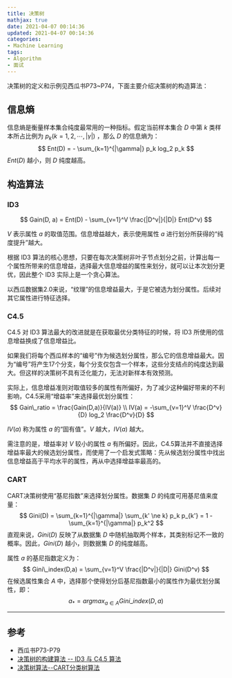 ```yaml
---
title: 决策树
mathjax: true
date: 2021-04-07 00:14:36
updated: 2021-04-07 00:14:36
categories: 
- Machine Learning
tags:
- Algorithm
- 面试
---
```


决策树的定义和示例见西瓜书P73~P74，下面主要介绍决策树的构造算法：

<!--more-->

## 信息熵

信息熵是衡量样本集合纯度最常用的一种指标。假定当前样本集合 $D$ 中第 $k$ 类样本所占比例为 $p_k(k=1,2,\cdots,|\gamma|)$ ，那么 $D$ 的信息熵为：
$$
Ent(D) = - \sum_{k=1}^{|\gamma|} p_k log_2 p_k
$$
$Ent(D)$ 越小，则 $D$ 纯度越高。

## 构造算法

### ID3

$$
Gain(D, a) = Ent(D) - \sum_{v=1}^V \frac{|D^v|}{|D|} Ent(D^v)
$$

$V$ 表示属性 $a$ 的取值范围。信息增益越大，表示使用属性 $a$ 进行划分所获得的“纯度提升”越大。

根据 ID3 算法的核心思想，只要在每次决策树非叶子节点划分之前，计算出每一个属性所带来的信息增益，选择最大信息增益的属性来划分，就可以让本次划分更优，因此整个 ID3 实际上是一个贪心算法。

以西瓜数据集2.0来说，“纹理”的信息增益最大，于是它被选为划分属性。后续对其它属性进行特征选择。

### C4.5

C4.5 对 ID3 算法最大的改进就是在获取最优分类特征的时候，将 ID3 所使用的信息增益换成了信息增益比。

如果我们将每个西瓜样本的“编号”作为候选划分属性，那么它的信息增益最大。因为“编号”将产生17个分支，每个分支仅包含一个样本，这些分支结点的纯度达到最大。但这样的决策树不具有泛化能力，无法对新样本有效预测。

实际上，信息增益准则对取值较多的属性有所偏好，为了减少这种偏好带来的不利影响，C4.5采用“增益率”来选择最优划分属性：
$$
Gain\_ratio = \frac{Gain(D,a)}{IV(a)} \\
IV(a) = -\sum_{v=1}^V \frac{D^v}{D} log_2 \frac{D^v}{D}
$$

$IV(a)$ 称为属性 $a$ 的“固有值”。$V$ 越大，$IV(a)$ 越大。

需注意的是，增益率对 $V$ 较小的属性 $a$ 有所偏好。因此，C4.5算法并不直接选择增益率最大的候选划分属性，而使用了一个启发式策略：先从候选划分属性中找出信息增益高于平均水平的属性，再从中选择增益率最高的。

### CART

CART决策树使用“基尼指数”来选择划分属性。数据集 $D$ 的纯度可用基尼值来度量：
$$
Gini(D) = \sum_{k=1}^{|\gamma|} \sum_{k' \ne k} p_k p_{k'} = 1 - \sum_{k=1}^{|\gamma|} p_k^2
$$
直观来说，$Gini(D)$ 反映了从数据集 $D$ 中随机抽取两个样本，其类别标记不一致的概率。因此，$Gini(D)$ 越小，则数据集 $D$ 的纯度越高。

属性 $a$ 的基尼指数定义为：
$$
Gini\_index(D,a) = \sum_{v=1}^V \frac{|D^v|}{|D|} Gini(D^v)
$$
在候选属性集合 $A$ 中，选择那个使得划分后基尼指数最小的属性作为最优划分属性，即：
$$
a_{*} = argmax_{a \in A} Gini\_ index(D,a)
$$

___

## 参考

- 西瓜书P73-P79
- [决策树的构建算法 -- ID3 与 C4.5 算法](https://techlog.cn/article/list/10183264#)
- [决策树算法--CART分类树算法](https://zhuanlan.zhihu.com/p/139523931)

